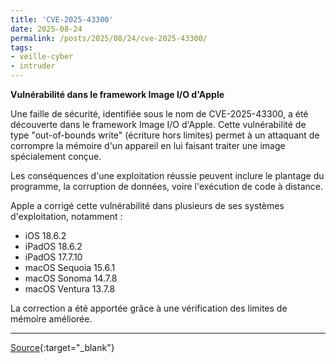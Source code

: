 ```yaml
---
title: 'CVE-2025-43300'
date: 2025-08-24
permalink: /posts/2025/08/24/cve-2025-43300/
tags:
- veille-cyber
- intruder
---
```

**Vulnérabilité dans le framework Image I/O d'Apple**

Une faille de sécurité, identifiée sous le nom de CVE-2025-43300, a été découverte dans le framework Image I/O d'Apple. Cette vulnérabilité de type "out-of-bounds write" (écriture hors limites) permet à un attaquant de corrompre la mémoire d'un appareil en lui faisant traiter une image spécialement conçue.

Les conséquences d'une exploitation réussie peuvent inclure le plantage du programme, la corruption de données, voire l'exécution de code à distance.

Apple a corrigé cette vulnérabilité dans plusieurs de ses systèmes d'exploitation, notamment :
*   iOS 18.6.2
*   iPadOS 18.6.2
*   iPadOS 17.7.10
*   macOS Sequoia 15.6.1
*   macOS Sonoma 14.7.8
*   macOS Ventura 13.7.8

La correction a été apportée grâce à une vérification des limites de mémoire améliorée.

---
[Source](https://cvemon.intruder.io/cves/CVE-2025-43300){:target="_blank"}

